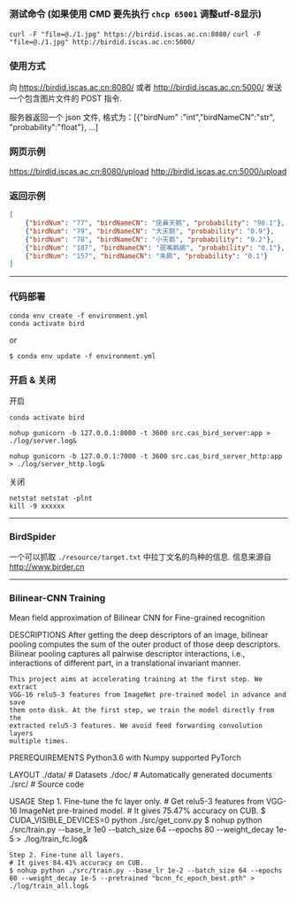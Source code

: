 ### 测试命令 (如果使用 CMD 要先执行 `chcp 65001` 调整utf-8显示)

`curl -F "file=@./1.jpg" https://birdid.iscas.ac.cn:8080/`
`curl -F "file=@./1.jpg" http://birdid.iscas.ac.cn:5000/`

### 使用方式

向 https://birdid.iscas.ac.cn:8080/ 或者 http://birdid.iscas.ac.cn:5000/ 发送一个包含图片文件的 POST 指令.

服务器返回一个 json 文件, 格式为：[{"birdNum" :"int","birdNameCN":"str", "probability":"float"}, ...]

### 网页示例
https://birdid.iscas.ac.cn:8080/upload
http://birdid.iscas.ac.cn:5000/upload

### 返回示例

```json
[
    {"birdNum": "77", "birdNameCN": "疣鼻天鹅", "probability": "98.1"}, 
    {"birdNum": "79", "birdNameCN": "大天鹅", "probability": "0.9"}, 
    {"birdNum": "78", "birdNameCN": "小天鹅", "probability": "0.2"}, 
    {"birdNum": "187", "birdNameCN": "斑嘴鹈鹕", "probability": "0.1"}, 
    {"birdNum": "157", "birdNameCN": "朱鹮", "probability": "0.1"}
]
```
---

### 代码部署

```
conda env create -f environment.yml
conda activate bird
```

or
```
$ conda env update -f environment.yml
```

### 开启 & 关闭

开启
```
conda activate bird

nohup gunicorn -b 127.0.0.1:8000 -t 3600 src.cas_bird_server:app > ./log/server.log&

nohup gunicorn -b 127.0.0.1:7000 -t 3600 src.cas_bird_server_http:app > ./log/server_http.log&
```

关闭
```
netstat netstat -plnt
kill -9 xxxxxx 
```

---

### BirdSpider

一个可以抓取 `./resource/target.txt` 中拉丁文名的鸟种的信息. 信息来源自 http://www.birder.cn

---

### Bilinear-CNN Training

Mean field approximation of Bilinear CNN for Fine-grained recognition


DESCRIPTIONS
    After getting the deep descriptors of an image, bilinear pooling computes
    the sum of the outer product of those deep descriptors. Bilinear pooling
    captures all pairwise descriptor interactions, i.e., interactions of
    different part, in a translational invariant manner.

    This project aims at accelerating training at the first step. We extract
    VGG-16 relu5-3 features from ImageNet pre-trained model in advance and save
    them onto disk. At the first step, we train the model directly from the
    extracted relu5-3 features. We avoid feed forwarding convolution layers
    multiple times.


PREREQUIREMENTS
    Python3.6 with Numpy supported
    PyTorch


LAYOUT
    ./data/                 # Datasets
    ./doc/                  # Automatically generated documents
    ./src/                  # Source code


USAGE
    Step 1. Fine-tune the fc layer only.
    # Get relu5-3 features from VGG-16 ImageNet pre-trained model.
    # It gives 75.47% accuracy on CUB.
    $ CUDA_VISIBLE_DEVICES=0 python ./src/get_conv.py
    $ nohup python ./src/train.py --base_lr 1e0 --batch_size 64 --epochs 80 --weight_decay 1e-5 > ./log/train_fc.log&

    Step 2. Fine-tune all layers.
    # It gives 84.41% accuracy on CUB.
    $ nohup python ./src/train.py --base_lr 1e-2 --batch_size 64 --epochs 80 --weight_decay 1e-5 --pretrained "bcnn_fc_epoch_best.pth" > ./log/train_all.log&

